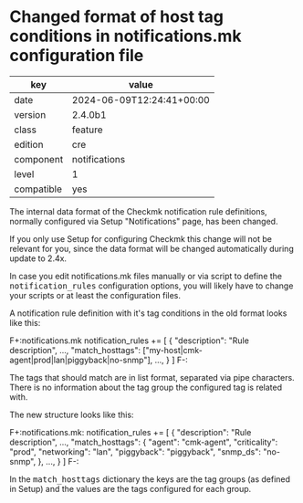 [//]: # (werk v2)
# Changed format of host tag conditions in notifications.mk configuration file

key        | value
---------- | ---
date       | 2024-06-09T12:24:41+00:00
version    | 2.4.0b1
class      | feature
edition    | cre
component  | notifications
level      | 1
compatible | yes

The internal data format of the Checkmk notification rule definitions,
normally configured via Setup "Notifications" page, has been changed.

If you only use Setup for configuring Checkmk this change will not be relevant
for you, since the data format will be changed automatically during update to
2.4x.

In case you edit notifications.mk files manually or via script to define
the <tt>notification_rules</tt> configuration options, you will
likely have to change your scripts or at least the configuration files.

A notification rule definition with it's tag conditions in the old format looks
like this:

F+:notifications.mk
notification_rules += [
    {
     "description": "Rule description",
     ...,
     "match_hosttags": ["my-host|cmk-agent|prod|lan|piggyback|no-snmp"],
     ...,
    }
]
F-:

The tags that should match are in list format, separated via pipe characters.
There is no information about the tag group the configured tag is related with.

The new structure looks like this:

F+:notifications.mk:
notification_rules += [
    {
     "description": "Rule description",
     ...,
     "match_hosttags": {
                        "agent": "cmk-agent",
                        "criticality": "prod",
                        "networking": "lan",
                        "piggyback": "piggyback",
                        "snmp_ds": "no-snmp",
                       },
     ...,
    }
]
F-:

In the <tt>match_hosttags</tt> dictionary the keys are the tag groups (as
defined in Setup) and the values are the tags configured for each group.
